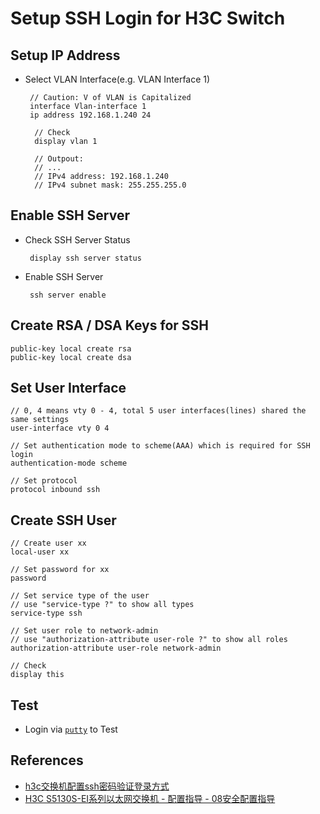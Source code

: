 # Setup SSH Login for H3C Switch

## Setup IP Address
* Select VLAN Interface(e.g. VLAN Interface 1)

       // Caution: V of VLAN is Capitalized
       interface Vlan-interface 1
       ip address 192.168.1.240 24

        // Check
        display vlan 1

        // Outpout:
        // ...
        // IPv4 address: 192.168.1.240
        // IPv4 subnet mask: 255.255.255.0

## Enable SSH Server
* Check SSH Server Status

       display ssh server status

* Enable SSH Server

       ssh server enable

## Create RSA / DSA Keys for SSH

    public-key local create rsa
    public-key local create dsa

## Set User Interface

    // 0, 4 means vty 0 - 4, total 5 user interfaces(lines) shared the same settings
    user-interface vty 0 4

    // Set authentication mode to scheme(AAA) which is required for SSH login
    authentication-mode scheme

    // Set protocol
    protocol inbound ssh

## Create SSH User

    // Create user xx
    local-user xx
    
    // Set password for xx
    password

    // Set service type of the user
    // use "service-type ?" to show all types
    service-type ssh

    // Set user role to network-admin
    // use "authorization-attribute user-role ?" to show all roles
    authorization-attribute user-role network-admin

    // Check
    display this

## Test
* Login via [`putty`](https://www.chiark.greenend.org.uk/~sgtatham/putty/latest.html) to Test

## References
* [h3c交换机配置ssh密码验证登录方式](https://blog.csdn.net/skyxmstar/article/details/83828313)
* [H3C S5130S-EI系列以太网交换机 - 配置指导 - 08安全配置指导](http://www.h3c.com/cn/d_201710/1038136_30005_0.htm)
